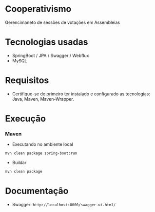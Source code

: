 # Cooperativismo

Gerencimaneto de sessões de votações em Assembleias
        
# Tecnologias usadas

* SpringBoot / JPA / Swagger / Webflux
* MySQL

# Requisitos

- Certifique-se de primeiro ter instalado e configurado as tecnologias:
    Java, Maven, Maven-Wrapper.

# Execução

### Maven

- Executando no ambiente local 

```sh
mvn clean package spring-boot:run
```

- Buildar

```sh
mvn clean package
```

# Documentação

- Swagger: `http://localhost:8000/swagger-ui.html/` 
